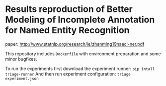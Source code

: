 # Results reproduction of Better Modeling of Incomplete Annotation for Named Entity Recognition 
 paper: http://www.statnlp.org/research/ie/zhanming19naacl-ner.pdf

This repository includes `Dockerfile` with environment preparation and some minor bugfixes.

To run the experiments first download the experiment runner: `pip intall triage-runner`
And then run experiment configuration: `triage experiment.json`
